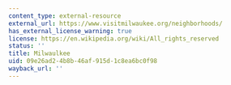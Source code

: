 ```yaml
---
content_type: external-resource
external_url: https://www.visitmilwaukee.org/neighborhoods/
has_external_license_warning: true
license: https://en.wikipedia.org/wiki/All_rights_reserved
status: ''
title: Milwaulkee
uid: 09e26ad2-4b8b-46af-915d-1c8ea6bc0f98
wayback_url: ''
---
```

